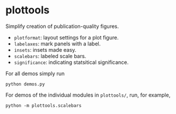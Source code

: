 # plottools
Simplify creation of publication-quality figures.

- `plotformat`: layout settings for a plot figure.
- `labelaxes`: mark panels with a label.
- `insets`: insets made easy.
- `scalebars`: labeled scale bars.
- `significance`: indicating statsitical significance.

For all demos simply run
```
python demos.py
```
For demos of the individual modules in `plottools/`, 
run, for example,
```
python -m plottools.scalebars
```

